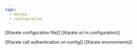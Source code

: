 ```yaml
---
tags:
  - karate
  - configuration
---
```

[[Karate configuration file]]
[[Karate url in configuration]]

[[Karate call authentication on config]]
[[Karate environments]]